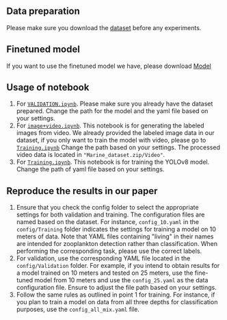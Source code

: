 ## Data preparation
Please make sure you download the [dataset](https://outlookuga-my.sharepoint.com/:f:/g/personal/fl79416_uga_edu/EhtmuP6IOTpErtRhcVR3s-oBegeA4cOb46Bkpel6eyMDFg?e=gbNeaE) before any experiments.

## Finetuned model

If you want to use the finetuned model we have, please download [Model](https://outlookuga-my.sharepoint.com/:f:/g/personal/fl79416_uga_edu/EhtmuP6IOTpErtRhcVR3s-oBegeA4cOb46Bkpel6eyMDFg?e=C1dewu)

## Usage of notebook
1. For [`VALIDATION.ipynb`](https://github.com/lfk118/ZooplanktonCV/blob/main/YOLOv8/VALIDATION.ipynb). Please make sure you already have the dataset prepared.
Change the path for the model and the yaml file based on your settings.
2. For [`image+video.ipynb`](https://github.com/lfk118/ZooplanktonCV/blob/main/YOLOv8/image%2Bvideo.ipynb). This notebook is for generating the labeled images from video. We already provided the labeled image data in our dataset, if you only want to train the model with video, please go to [`Training.ipynb`](https://github.com/lfk118/ZooplanktonCV/blob/main/YOLOv8/Training.ipynb)
Change the path based on your settings. The processed video data is located in `"Marine_dataset.zip/Video"`.
3. For [`Training.ipynb`](https://github.com/lfk118/ZooplanktonCV/blob/main/YOLOv8/Training.ipynb). This notebook is for training the YOLOv8 model.
Change the path of yaml file based on your settings.

## Reproduce the results in our paper
1. Ensure that you check the config folder to select the appropriate settings for both validation and training. The configuration files are named based on the dataset. For instance, `config_10.yaml` in the `config/Training` folder indicates the settings for training a model on 10 meters of data. Note that YAML files containing "living" in their names are intended for zooplankton detection rather than classification. When performing the corresponding task, please use the correct labels.
2. For validation, use the corresponding YAML file located in the `config/Validation` folder. For example, if you intend to obtain results for a model trained on 10 meters and tested on 25 meters, use the fine-tuned model from 10 meters and use the `config_25.yaml` as the data configuration file. Ensure to adjust the file path based on your settings.
3. Follow the same rules as outlined in point 1 for training. For instance, if you plan to train a model on data from all three depths for classification purposes, use the `config_all_mix.yaml` file.
